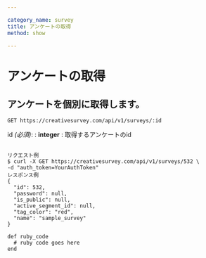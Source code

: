```yaml
---

category_name: survey
title: アンケートの取得
method: show

---
```


# アンケートの取得

## アンケートを個別に取得します。

`GET https://creativesurvey.com/api/v1/surveys/:id`

id _(必須)_:
: __integer__
: 取得するアンケートのid

~~~

リクエスト例
$ curl -X GET https://creativesurvey.com/api/v1/surveys/532 \
-d "auth_token=YourAuthToken"
レスポンス例
{
  "id": 532,
  "password": null,
  "is_public": null,
  "active_segment_id": null,
  "tag_color": "red",
  "name": "sample_survey"
}
~~~

~~~
def ruby_code
  # ruby code goes here
end
~~~
